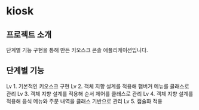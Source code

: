 # kiosk

## 프로젝트 소개
단계별 기능 구현을 통해 만든 키오스크 콘솔 애플리케이션입니다.

## 단계별 기능
Lv 1. 기본적인 키오스크 구현
Lv 2. 객체 지향 설계를 적용해 햄버거 메뉴를 클래스로 관리
Lv 3. 객체 지향 설계를 적용해 순서 제어를 클래스로 관리
Lv 4. 객체 지향 설계를 적용해 음식 메뉴와 주문 내역을 클래스 기반으로 관리
Lv 5. 캡슐화 적용
